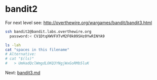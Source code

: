bandit2
=======
For next level see: http://overthewire.org/wargames/bandit/bandit3.html

```bash
ssh bandit2@bandit.labs.overthewire.org
  password:< CV1DtqXWVFXTvM2F0k09SHz0YwRINYA9

ls -lah
cat "spaces in this filename"
# Alternative:
# cat "$(ls)"
#   > UmHadQclWmgdLOKQ3YNgjWxGoRMb5luK
```
Next: [bandit3.md](bandit3.md)
